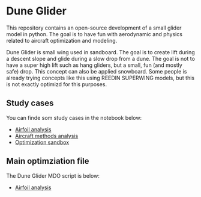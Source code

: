 # Dune Glider
This repository contains an open-source development of a small glider model in python. The goal is to have fun with aerodynamic and physics related to aircraft optimization and modeling.

Dune Glider is small wing used in sandboard. The goal is to create lift during a descent slope and glide during a slow drop from a dune. The goal is not to have a super high lift such as hang gliders, but a small, fun (and mostly safe) drop. This concept can also be applied snowboard. Some people is already trying concepts like this using REEDIN SUPERWING models, but this is not exactly optimizd for this purposes. 

## Study cases
You can finde som study cases in the notebook below:

- [Airfoil analysis](https://github.com/leomariga/duneglider/blob/main/duneglider/study_cases/airfoil_analysis.ipynb)
- [Aircraft methods analysis](https://github.com/leomariga/duneglider/blob/main/duneglider/study_cases/aircraft_analysis.ipynb)
- [Optimization sandbox](https://github.com/leomariga/duneglider/blob/main/duneglider/study_cases/optimization_test.ipynb)

## Main optimziation file
The Dune Glider MDO script is below:

- [Airfoil analysis](https://github.com/leomariga/duneglider/blob/main/duneglider/duneglider_opt.ipynb)